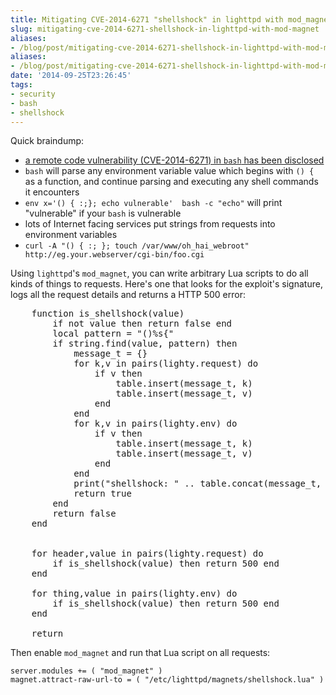 ```yaml
---
title: Mitigating CVE-2014-6271 "shellshock" in lighttpd with mod_magnet
slug: mitigating-cve-2014-6271-shellshock-in-lighttpd-with-mod-magnet
aliases:
- /blog/post/mitigating-cve-2014-6271-shellshock-in-lighttpd-with-mod-magnet
aliases:
- /blog/post/mitigating-cve-2014-6271-shellshock-in-lighttpd-with-mod-magnet
date: '2014-09-25T23:26:45'
tags:
- security
- bash
- shellshock
---
```


Quick braindump:

* [a remote code vulnerability (CVE-2014-6271) in `bash` has been disclosed](http://seclists.org/oss-sec/2014/q3/650)
* `bash` will parse any environment variable value which begins with `() {` as a function, and continue parsing and executing any shell commands it encounters
* `env x='() { :;}; echo vulnerable'  bash -c "echo"` will print "vulnerable" if your `bash` is vulnerable
* lots of Internet facing services put strings from requests into environment variables
* `curl -A "() { :; }; touch /var/www/oh_hai_webroot" http://eg.your.webserver/cgi-bin/foo.cgi`

<!--more-->

Using `lighttpd`'s `mod_magnet`, you can write arbitrary Lua scripts to do all kinds of things to requests. Here's one that looks for the exploit's signature, logs all the request details and returns a HTTP 500 error:

<pre class="brush: lua">
    function is_shellshock(value)
        if not value then return false end
        local pattern = "()%s{"
        if string.find(value, pattern) then
            message_t = {}
            for k,v in pairs(lighty.request) do
                if v then
                    table.insert(message_t, k)
                    table.insert(message_t, v)
                end
            end
            for k,v in pairs(lighty.env) do
                if v then
                    table.insert(message_t, k)
                    table.insert(message_t, v)
                end
            end
            print("shellshock: " .. table.concat(message_t, ", "))
            return true
        end
        return false
    end


    for header,value in pairs(lighty.request) do
        if is_shellshock(value) then return 500 end
    end

    for thing,value in pairs(lighty.env) do
        if is_shellshock(value) then return 500 end
    end

    return
</pre>

Then enable `mod_magnet` and run that Lua script on all requests:

    server.modules += ( "mod_magnet" )
    magnet.attract-raw-url-to = ( "/etc/lighttpd/magnets/shellshock.lua" )
